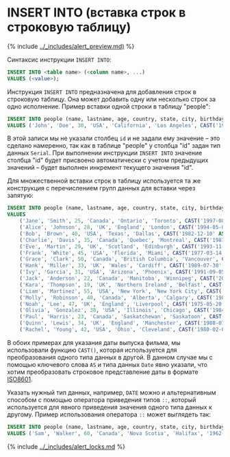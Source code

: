 # INSERT INTO (вставка строк в строковую таблицу)

{% include [../_includes/alert_preview.md)](../_includes/alert_preview.md) %}

Синтаксис инструкции `INSERT INTO`:
```sql
INSERT INTO <table name> (<column name>, ...)
VALUES (<value>);
```

Инструкция `INSERT INTO` предназначена для добавления строк в строковую таблицу. Она может добавить одну или несколько строк за одно исполнение. Пример вставки одной строки в таблицу "people":
```sql
INSERT INTO people (name, lastname, age, country, state, city, birthday, sex) 
VALUES ('John', 'Doe', 30, 'USA', 'California', 'Los Angeles', CAST('1992-01-15' AS Date), 'Male');
``` 

В этой записи мы не указали столбец `id` и не задали ему значение – это сделано намеренно, так как в таблице "people" у столбца "id" задан тип данных `Serial`. При выполнении инструкции `INSERT INTO` значение столбца "id" будет присвоено автоматически с учетом предыдущих значений – будет выполнен инкремент текущего значения "id". 

Для множественной вставки строк в таблицу используется та же конструкция с перечислением групп данных для вставки через запятую:
```sql
INSERT INTO people (name, lastname, age, country, state, city, birthday, sex) 
VALUES
    ('Jane', 'Smith', 25, 'Canada', 'Ontario', 'Toronto', CAST('1997-08-23' AS Date), 'Female'),
    ('Alice', 'Johnson', 28, 'UK', 'England', 'London', CAST('1994-05-05' AS Date), 'Female'),
    ('Bob', 'Brown', 40, 'USA', 'Texas', 'Dallas', CAST('1982-12-10' AS Date), 'Male'),
    ('Charlie', 'Davis', 35, 'Canada', 'Quebec', 'Montreal', CAST('1987-02-17' AS Date), 'Male'),
    ('Eve', 'Martin', 29, 'UK', 'Scotland', 'Edinburgh', CAST('1993-11-21' AS Date), 'Female'),
    ('Frank', 'White', 45, 'USA', 'Florida', 'Miami', CAST('1977-03-14' AS Date), 'Male'),
    ('Grace', 'Clark', 50, 'Canada', 'British Columbia', 'Vancouver', CAST('1972-04-26' AS Date), 'Female'),
    ('Hank', 'Miller', 33, 'UK', 'Wales', 'Cardiff', CAST('1989-07-30' AS Date), 'Male'),
    ('Ivy', 'Garcia', 31, 'USA', 'Arizona', 'Phoenix', CAST('1991-09-05' AS Date), 'Female'),
    ('Jack', 'Anderson', 22, 'Canada', 'Manitoba', 'Winnipeg', CAST('2000-06-13' AS Date), 'Male'),
    ('Kara', 'Thompson', 19, 'UK', 'Northern Ireland', 'Belfast', CAST('2003-10-18' AS Date), 'Female'),
    ('Liam', 'Martinez', 55, 'USA', 'New York', 'New York City', CAST('1967-01-29' AS Date), 'Male'),
    ('Molly', 'Robinson', 40, 'Canada', 'Alberta', 'Calgary', CAST('1982-12-01' AS Date), 'Female'),
    ('Noah', 'Lee', 47, 'UK', 'England', 'Liverpool', CAST('1975-05-20' AS Date), 'Male'),
    ('Olivia', 'Gonzalez', 38, 'USA', 'Illinois', 'Chicago', CAST('1984-03-22' AS Date), 'Female'),
    ('Paul', 'Harris', 23, 'Canada', 'Saskatchewan', 'Saskatoon', CAST('1999-08-19' AS Date), 'Male'),
    ('Quinn', 'Lewis', 34, 'UK', 'England', 'Manchester', CAST('1988-07-25' AS DATE), 'Female'),
    ('Rachel', 'Young', 42, 'USA', 'Ohio', 'Cleveland', CAST('1980-02-03' AS Date), 'Female');
``` 

В обоих примерах для указания даты выпуска фильма, мы использовали функцию `CAST()`, которая используется для преобразования одного типа данных в другой. В данном случае мы с помощью ключевого слова `AS` и типа данных `Date` явно указали, что хотим преобразовать строковое представление даты в формате [ISO8601](https://ru.wikipedia.org/wiki/ISO_8601).

Указать нужный тип данных, например, `DATE` можно и альтернативным способом с помощью оператора приведения типов `::`, который используется для явного приведения значения одного типа данных к другому. Пример использования оператора `::` может выглядеть так:
```sql
INSERT INTO people (name, lastname, age, country, state, city, birthday, sex) 
VALUES ('Sam', 'Walker', 60, 'Canada', 'Nova Scotia', 'Halifax', '1962-04-15'::Date, 'Male');
```

{% include [../_includes/alert_locks.md](../_includes/alert_locks.md) %}